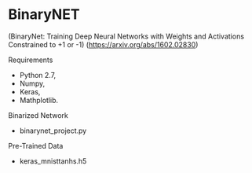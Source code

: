 # BinaryNET

(BinaryNet: Training Deep Neural Networks with Weights and Activations Constrained to +1 or -1) (https://arxiv.org/abs/1602.02830)


Requirements

* Python 2.7, 
* Numpy,
* Keras,
* Mathplotlib.

Binarized Network

* binarynet_project.py

Pre-Trained Data

* keras_mnisttanhs.h5

